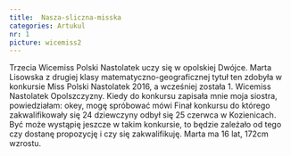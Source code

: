 ```yaml
---
title:  Nasza-sliczna-misska
categories: Artukul
nr: 1
picture: wicemiss2
---
```

Trzecia Wicemiss Polski Nastolatek uczy się w opolskiej Dwójce. Marta Lisowska z drugiej klasy matematyczno-geograficznej tytuł ten zdobyła w konkursie Miss Polski Nastolatek 2016, a wcześniej została 1. Wicemiss Nastolatek Opolszczyzny.
Kiedy do konkursu zapisała mnie moja siostra, powiedziałam: okey, mogę spróbować  mówi
Finał konkursu do którego zakwalifikowały się 24 dziewczyny odbył się 25 czerwca w Kozienicach. Być może wystąpię jeszcze w takim konkursie, to będzie zależało od tego czy dostanę propozycję i czy się zakwalifikuję. Marta ma 16 lat, 172cm wzrostu.
			